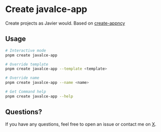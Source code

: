 # Create javalce-app

Create projects as Javier would. Based on [create-appncy](https://github.com/goncy/create-appncy)

## Usage

```bash
# Interactive mode
pnpm create javalce-app

# Override template
pnpm create javalce-app --template <template>

# Override name
pnpm create javalce-app --name <name>

# Get Command help
pnpm create javalce-app --help
```

## Questions?

If you have any questions, feel free to open an issue or contact me on [X](https://x.com/javalce29).
